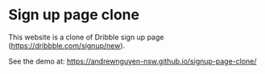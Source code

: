 # Sign up page clone

This website is a clone of Dribble sign up page (https://dribbble.com/signup/new).

See the demo at: https://andrewnguyen-nsw.github.io/signup-page-clone/
